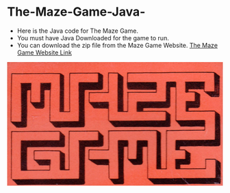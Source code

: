 # The-Maze-Game-Java-
- Here is the Java code for The Maze Game. <br>
- You must have Java Downloaded for the game to run. <br>
- You can download the zip file from the Maze Game Website.
[The Maze Game Website Link](https://the-maze-game-java.netlify.app/)

<img src="resource/maze.png" >

